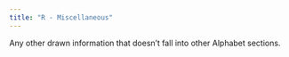 ```yaml
---
title: "R - Miscellaneous"
---
```

Any other drawn information that doesn’t fall into other Alphabet sections.